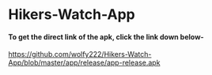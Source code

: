 # Hikers-Watch-App



#### To get the direct link of the apk, click the link down below-

https://github.com/wolfy222/Hikers-Watch-App/blob/master/app/release/app-release.apk
